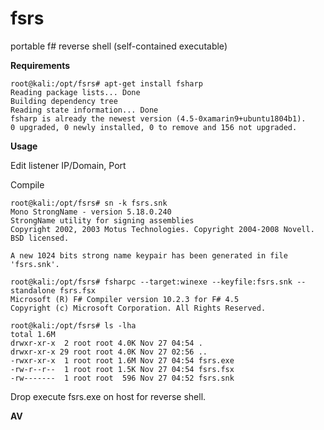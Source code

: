 # fsrs

portable f# reverse shell (self-contained executable)

**Requirements**

```
root@kali:/opt/fsrs# apt-get install fsharp
Reading package lists... Done
Building dependency tree       
Reading state information... Done
fsharp is already the newest version (4.5-0xamarin9+ubuntu1804b1).
0 upgraded, 0 newly installed, 0 to remove and 156 not upgraded.
```

**Usage**

Edit listener IP/Domain, Port

Compile

```
root@kali:/opt/fsrs# sn -k fsrs.snk
Mono StrongName - version 5.18.0.240
StrongName utility for signing assemblies
Copyright 2002, 2003 Motus Technologies. Copyright 2004-2008 Novell. BSD licensed.

A new 1024 bits strong name keypair has been generated in file 'fsrs.snk'.

root@kali:/opt/fsrs# fsharpc --target:winexe --keyfile:fsrs.snk --standalone fsrs.fsx 
Microsoft (R) F# Compiler version 10.2.3 for F# 4.5
Copyright (c) Microsoft Corporation. All Rights Reserved.

root@kali:/opt/fsrs# ls -lha
total 1.6M
drwxr-xr-x  2 root root 4.0K Nov 27 04:54 .
drwxr-xr-x 29 root root 4.0K Nov 27 02:56 ..
-rwxr-xr-x  1 root root 1.6M Nov 27 04:54 fsrs.exe
-rw-r--r--  1 root root 1.5K Nov 27 04:54 fsrs.fsx
-rw-------  1 root root  596 Nov 27 04:52 fsrs.snk
```

Drop execute fsrs.exe on host for reverse shell.

**AV**


